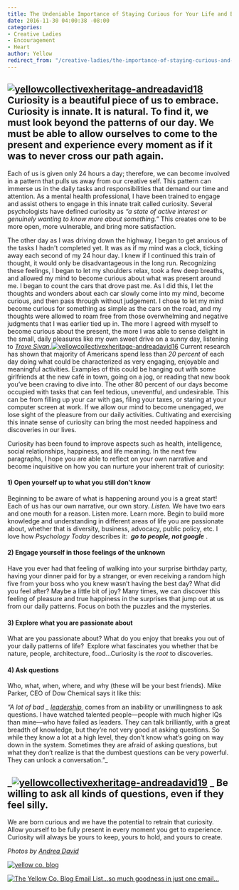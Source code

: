 ```yaml
---
title: The Undeniable Importance of Staying Curious for Your Life and Business
date: 2016-11-30 04:00:38 -08:00
categories:
- Creative Ladies
- Encouragement
- Heart
author: Yellow
redirect_from: "/creative-ladies/the-importance-of-staying-curious-and-exploring-like-crazy/"
---
```


## [![yellowcollectivexheritage-andreadavid18](https://yellow-blog-images.imgix.net/2016/11/YellowCollectivexHeritage-AndreaDavid18.jpg)](https://yellow-blog-images.imgix.net/2016/11/YellowCollectivexHeritage-AndreaDavid18.jpg)Curiosity is a beautiful piece of us to embrace. Curiosity is innate. It is natural. To find it, we must look beyond the patterns of our day. We must be able to allow ourselves to come to the present and experience every moment as if it was to never cross our path again.

Each of us is given only 24 hours a day; therefore, we can become involved in a pattern that pulls us away from our creative self. This pattern can immerse us in the daily tasks and responsibilities that demand our time and attention. As a mental health professional, I have been trained to engage and assist others to engage in this innate trait called curiosity. Several psychologists have defined curiosity as _“a state of active interest or genuinely wanting to know more about something.”_ This creates one to be more open, more vulnerable, and bring more satisfaction.

The other day as I was driving down the highway, I began to get anxious of the tasks I hadn't completed yet. It was as if my mind was a clock, ticking away each second of my 24 hour day. I knew if I continued this train of thought, it would only be disadvantageous in the long run. Recognizing these feelings, I began to let my shoulders relax, took a few deep breaths, and allowed my mind to become curious about what was present around me. I began to count the cars that drove past me. As I did this, I let the thoughts and wonders about each car slowly come into my mind, become curious, and then pass through without judgement. I chose to let my mind become curious for something as simple as the cars on the road, and my thoughts were allowed to roam free from those overwhelming and negative judgments that I was earlier tied up in. The more I agreed with myself to become curious about the present, the more I was able to sense delight in the small, daily pleasures like my own sweet drive on a sunny day, listening to _[Troye Sivan.](http://www.troyesivan.com/)_[![yellowcollectivexheritage-andreadavid16](https://yellow-blog-images.imgix.net/2016/11/YellowCollectivexHeritage-AndreaDavid16.jpg)](https://yellow-blog-images.imgix.net/2016/11/YellowCollectivexHeritage-AndreaDavid16.jpg) Current research has shown that majority of Americans spend less than _20 percent_ of each day doing what could be characterized as very engaging, enjoyable and meaningful activities. Examples of this could be hanging out with some girlfriends at the new café in town, going on a jog, or reading that new book you’ve been craving to dive into. The other 80 percent of our days become occupied with tasks that can feel tedious, uneventful, and undesirable. This can be from filling up your car with gas, filing your taxes, or staring at your computer screen at work. If we allow our mind to become unengaged, we lose sight of the pleasure from our daily activities. Cultivating and exercising this innate sense of curiosity can bring the most needed happiness and discoveries in our lives.

Curiosity has been found to improve aspects such as health, intelligence, social relationships, happiness, and life meaning. In the next few paragraphs, I hope you are able to reflect on your own narrative and become inquisitive on how you can nurture your inherent trait of curiosity:

#### 1) **Open yourself up to what you still don’t know**

Beginning to be aware of what is happening around you is a great start! Each of us has our own narrative, our own story. _Listen._ We have two ears and one mouth for a reason. Listen more. Learn more. Begin to build more knowledge and understanding in different areas of life you are passionate about, whether that is diversity, business, advocacy, public policy, etc. I love how _Psychology Today_ describes it:  _**go to people, not google**_ .

#### 2) **Engage yourself in those feelings of the unknown**

Have you ever had that feeling of walking into your surprise birthday party, having your dinner paid for by a stranger, or even receiving a random high five from your boss who you knew wasn’t having the best day? What did you feel after? Maybe a little bit of joy? Many times, we can discover this feeling of pleasure and true happiness in the surprises that jump out at us from our daily patterns. Focus on both the puzzles and the mysteries.

#### 3) **Explore what you are passionate about**

What are you passionate about? What do you enjoy that breaks you out of your daily patterns of life?  Explore what fascinates you whether that be nature, people, architecture, food...Curiosity is the _root_ to discoveries.

#### 4) **Ask questions**

Who, what, when, where, and why (these will be your best friends). Mike Parker, CEO of Dow Chemical says it like this:

_“A lot of bad _ [_leadership_ ](https://www.psychologytoday.com/basics/leadership)_ comes from an inability or unwillingness to ask questions. I have watched talented people—people with much higher IQs than mine—who have failed as leaders. They can talk brilliantly, with a great breadth of knowledge, but they’re not very good at asking questions. So while they know a lot at a high level, they don’t know what’s going on way down in the system. Sometimes they are afraid of asking questions, but what they don’t realize is that the dumbest questions can be very powerful. They can unlock a conversation.”_

## _[![yellowcollectivexheritage-andreadavid19](https://yellow-blog-images.imgix.net/2016/11/YellowCollectivexHeritage-AndreaDavid19.jpg)](https://yellow-blog-images.imgix.net/2016/11/YellowCollectivexHeritage-AndreaDavid19.jpg) _ Be willing to ask all kinds of questions, even if they feel silly.

We are born curious and we have the potential to retrain that curiosity. Allow yourself to be fully present in every moment you get to experience. Curiosity will always be yours to keep, yours to hold, and yours to create.

_Photos by [Andrea David](http://andreadavid.co/)_

[![yellow co. blog](https://yellow-blog-images.imgix.net/2015/12/kristitriplett.jpg)](https://endearingtraveler.wordpress.com/)

[![The Yellow Co. Blog Email List...so much goodness in just one email...](https://yellow-blog-images.imgix.net/2016/07/EMAIL-LIST.png)](http://yellowconference.us3.list-manage2.com/subscribe?u=3f8e45f74e0653e404965e2ef&id=7cb1ced4ff)
